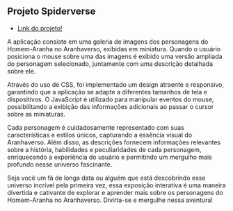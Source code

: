 ## Projeto Spiderverse
- <a href="https://tiktok-jornada-1b1a9.web.app/"> Link do projeto! </a>


A aplicação consiste em uma galeria de imagens dos personagens do Homem-Aranha no Aranhaverso, exibidas em miniatura. Quando o usuário posiciona o mouse sobre uma das imagens é exibido uma versão ampliada do personagem selecionado, juntamente com uma descrição detalhada sobre ele.

Através do uso de CSS, foi implementado um design atraente e responsivo, garantindo que a aplicação se adapte a diferentes tamanhos de tela e dispositivos. O JavaScript é utilizado para manipular eventos do mouse, possibilitando a exibição das informações adicionais ao passar o cursor sobre as miniaturas.

Cada personagem é cuidadosamente representado com suas características e estilos únicos, capturando a essência visual do Aranhaverso. Além disso, as descrições fornecem informações relevantes sobre a história, habilidades e peculiaridades de cada personagem, enriquecendo a experiência do usuário e permitindo um mergulho mais profundo nesse universo fascinante.

Seja você um fã de longa data ou alguém que está descobrindo esse universo incrível pela primeira vez, essa exposição interativa é uma maneira divertida e cativante de explorar e aprender mais sobre os personagens do Homem-Aranha no Aranhaverso. Divirta-se e mergulhe nessa aventura!


